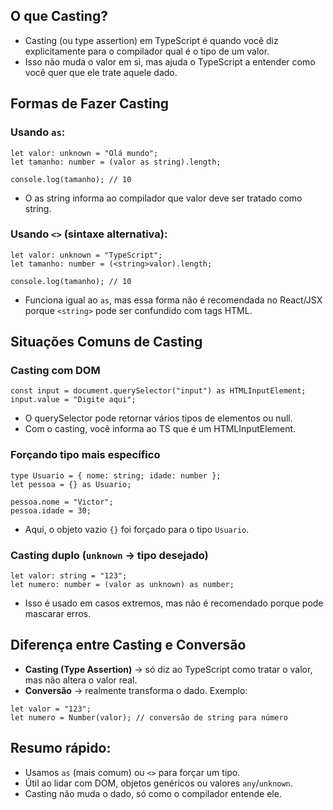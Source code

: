 ## O que Casting?
- Casting (ou type assertion) em TypeScript é quando você diz explicitamente para o compilador qual é o tipo de um valor.
- Isso não muda o valor em si, mas ajuda o TypeScript a entender como você quer que ele trate aquele dado.

## Formas de Fazer Casting
### Usando ``as``:
```
let valor: unknown = "Olá mundo";
let tamanho: number = (valor as string).length;

console.log(tamanho); // 10
```
- O as string informa ao compilador que valor deve ser tratado como string.

### Usando ``<>`` (sintaxe alternativa):
```
let valor: unknown = "TypeScript";
let tamanho: number = (<string>valor).length;

console.log(tamanho); // 10
```
- Funciona igual ao ``as``, mas essa forma não é recomendada no React/JSX porque ``<string>`` pode ser confundido com tags HTML.

## Situações Comuns de Casting
### Casting com DOM
```
const input = document.querySelector("input") as HTMLInputElement;
input.value = "Digite aqui";
```
- O querySelector pode retornar vários tipos de elementos ou null.
- Com o casting, você informa ao TS que é um HTMLInputElement.

### Forçando tipo mais específico
```
type Usuario = { nome: string; idade: number };
let pessoa = {} as Usuario;

pessoa.nome = "Victor";
pessoa.idade = 30;
```
- Aqui, o objeto vazio ``{}`` foi forçado para o tipo ``Usuario``.

### Casting duplo (``unknown`` → tipo desejado)
```
let valor: string = "123";
let numero: number = (valor as unknown) as number; 
```
- Isso é usado em casos extremos, mas não é recomendado porque pode mascarar erros.

## Diferença entre Casting e Conversão
- **Casting (Type Assertion)** → só diz ao TypeScript como tratar o valor, mas não altera o valor real.
- **Conversão** → realmente transforma o dado. Exemplo:
```
let valor = "123";
let numero = Number(valor); // conversão de string para número
```

## Resumo rápido:
- Usamos ``as`` (mais comum) ou ``<>`` para forçar um tipo.
- Útil ao lidar com DOM, objetos genéricos ou valores ``any``/``unknown``.
- Casting não muda o dado, só como o compilador entende ele.